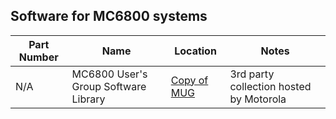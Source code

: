 
## Software for MC6800 systems


| Part Number   | Name      | Location |Notes | 
|---            |---        |--  |--- |
| N/A           | MC6800 User's Group Software Library | [Copy of MUG](https://github.com/Sphere-Corporation/MUG) | 3rd party collection hosted by Motorola | 

